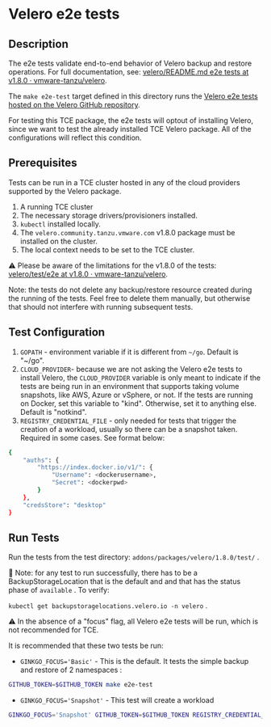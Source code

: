 # Velero e2e tests

## Description

The e2e tests validate end-to-end behavior of Velero backup and restore operations. For full documentation, see: [velero/README.md e2e tests at v1.8.0 · vmware-tanzu/velero](https://github.com/vmware-tanzu/velero/blob/v1.8.0/test/e2e/README.md).

The `make e2e-test` target defined in this directory runs the [Velero e2e tests hosted on the Velero GitHub repository](https://github.com/vmware-tanzu/velero/tree/v1.8.0/test/e2e).

For testing this TCE package, the e2e tests will optout of installing Velero, since we want to test the already installed TCE Velero package. All of the configurations will reflect this condition.

## Prerequisites

Tests can be run in a TCE cluster hosted in any of the cloud providers supported by the Velero package.

1. A running TCE cluster
1. The necessary storage drivers/provisioners installed.
1. `kubectl` installed locally.
1. The `velero.community.tanzu.vmware.com` v1.8.0 package must be installed on the cluster.
1. The local context needs to be set to the TCE cluster.

⚠️ Please be aware of the limitations for the v1.8.0 of the tests: [velero/test/e2e at v1.8.0 · vmware-tanzu/velero](https://github.com/vmware-tanzu/velero/tree/v1.8.0/test/e2e#limitations).

Note: the tests do not delete any backup/restore resource created during the running of the tests. Feel free to delete them manually, but otherwise that should not interfere with running subsequent tests.

## Test Configuration

1. `GOPATH` - environment variable if it is different from `~/go`. Default is "~/go".
1. `CLOUD_PROVIDER`-  because we are not asking the Velero e2e tests to install Velero, the `CLOUD_PROVIDER` variable is only meant to indicate if the tests are being run in an environment that supports taking volume snapshots, like AWS, Azure or vSphere, or not. If the tests are running on Docker, set this variable to "kind". Otherwise, set it to anything else. Default is "notkind".
1. `REGISTRY_CREDENTIAL_FILE` - only needed for tests that trigger the creation of a workload, usually so there can be a snapshot taken. Required in some cases. See format below:

```sh
{
    "auths": {
        "https://index.docker.io/v1/": {
            "Username": <dockerusername>,
            "Secret": <dockerpwd>
        }
    },
    "credsStore": "desktop"
}
```

## Run Tests

Run the tests from the test directory: `addons/packages/velero/1.8.0/test/` .

🚨 Note: for any test to run successfully, there has to be a BackupStorageLocation that is the default and and that has the status phase of `available` . To verify:

`kubectl get backupstoragelocations.velero.io -n velero` .

⚠️ In the absence of a "focus" flag, all Velero e2e tests will be run, which is not recommended for TCE.

It is recommended that these two tests be run:

* `GINKGO_FOCUS='Basic'` - This is the default. It tests the simple backup and restore of 2 namespaces :

```bash
GITHUB_TOKEN=$GITHUB_TOKEN make e2e-test
```

* `GINKGO_FOCUS='Snapshot'` - This test will create a workload

```bash
GINKGO_FOCUS='Snapshot' GITHUB_TOKEN=$GITHUB_TOKEN REGISTRY_CREDENTIAL_FILE=/Users/carlisiac/.docker/config.json make e2e-test
```
